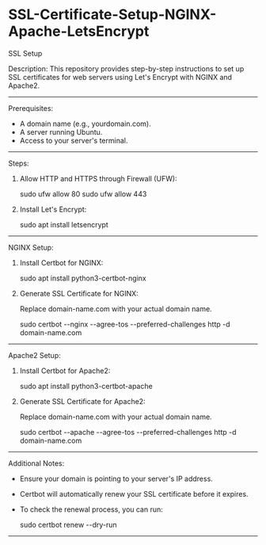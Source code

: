 # SSL-Certificate-Setup-NGINX-Apache-LetsEncrypt


SSL Setup

Description:
This repository provides step-by-step instructions to set up SSL certificates for web servers using Let's Encrypt with NGINX and Apache2.

---

Prerequisites:
- A domain name (e.g., yourdomain.com).
- A server running Ubuntu.
- Access to your server's terminal.

---

Steps:

1. Allow HTTP and HTTPS through Firewall (UFW):

    sudo ufw allow 80
    sudo ufw allow 443

2. Install Let's Encrypt:

    sudo apt install letsencrypt

---

NGINX Setup:

1. Install Certbot for NGINX:

    sudo apt install python3-certbot-nginx

2. Generate SSL Certificate for NGINX:

    Replace domain-name.com with your actual domain name.

    sudo certbot --nginx --agree-tos --preferred-challenges http -d domain-name.com

---

Apache2 Setup:

1. Install Certbot for Apache2:

    sudo apt install python3-certbot-apache

2. Generate SSL Certificate for Apache2:

    Replace domain-name.com with your actual domain name.

    sudo certbot --apache --agree-tos --preferred-challenges http -d domain-name.com

---

Additional Notes:
- Ensure your domain is pointing to your server's IP address.
- Certbot will automatically renew your SSL certificate before it expires.
- To check the renewal process, you can run:

    sudo certbot renew --dry-run

---

